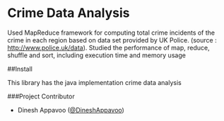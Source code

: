 Crime Data Analysis
===================

Used MapReduce framework for computing total crime incidents of the crime in each region based on data set provided by UK Police. (source : http://www.police.uk/data). 
Studied the performance of map, reduce, shuffle and sort, including execution time and memory usage

##Install

This library has the java implementation crime data analysis
  
###Project Contributor

* Dinesh Appavoo ([@DineshAppavoo](https://twitter.com/DineshAppavoo))
